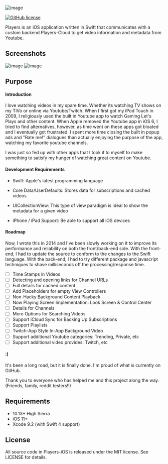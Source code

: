 ![image](https://github.com/nextseto/Players-iOS/blob/master/assets/banner.png)

[![GitHub license](https://img.shields.io/badge/license-MIT-blue.svg)](https://raw.githubusercontent.com/nextseto/Players-iOS/master/LICENSE)

Players is an iOS application written in Swift that communicates with a custom backend Players-Cloud to get video information and metadata from Youtube.

## Screenshots

![image](https://github.com/nextseto/Players-iOS/blob/master/assets/iphoneX-screenshot.png)
![image](https://github.com/nextseto/Players-iOS/blob/master/assets/ipad2017-screenshot.png)

## Purpose

#### Introduction

I love watching videos in my spare time. Whether its watching TV shows on my TiVo or online via Youtube/Twitch. When I first got my iPod Touch in 2009, I religiously used the built in Youtube app to watch Gaming Let's Plays and other content. When Apple removed the Youtube app in iOS 6, I tried to find alternatives, however, as time went on these apps got bloated and I eventually got frustrated. I spent more time closing the built in popup ads and "Rate me!" dialogues than actually enjoying the purpose of the app, watching my favorite youtube channels.

I was just so fed up with other apps that I took it to myself to make something to satisfy my hunger of watching great content on Youtube.

#### Development Requirements

- Swift: Apple's latest programming language

- Core Data/UserDefaults: Stores data for subscriptions and cached videos

- UICollectionView: This type of view paradigm is ideal to show the metadata for a given video

- iPhone / iPad Support: Be able to support all iOS devices

#### Roadmap

Now, I wrote this in 2014 and I've been slowly working on it to improve its performance and reliability on both the front/back-end side. With the front-end, I had to update the source to conform to the changes to the Swift language. With the back-end, I had to try different package and javascript techniques to shave milliseconds off the processing/response time.

- [ ] Time Stamps in Videos
- [ ] Detecting and opening links for Channel URLs
- [ ] Full details for cached content
- [ ] Add Placeholders for empty View Controllers
- [ ] Non-Hacky Background Content Playback
- [ ] Now Playing Screen Implementation: Look Screen & Control Center
- [ ] Details for Channels
- [ ] More Options for Searching Videos
- [ ] Support iCloud Sync for Backing Up Subscriptions
- [ ] Support Playlists
- [ ] Twitch-App Style In-App Background Video
- [ ] Support additional Youtube categories: Trending, Private, etc
- [ ] Support additional video provides: Twitch, etc 

#### :)

It's been a long road, but it is finally done. I'm proud of what is currently on GitHub.

Thank you to everyone who has helped me and this project along the way. (Friends, family, reddit testers!!)

## Requirements

- 10.13+ High Sierra
- iOS 11+
- Xcode 9.2 (with Swift 4 support)

## License

All source code in Players-iOS is released under the MIT license. See LICENSE for details.
